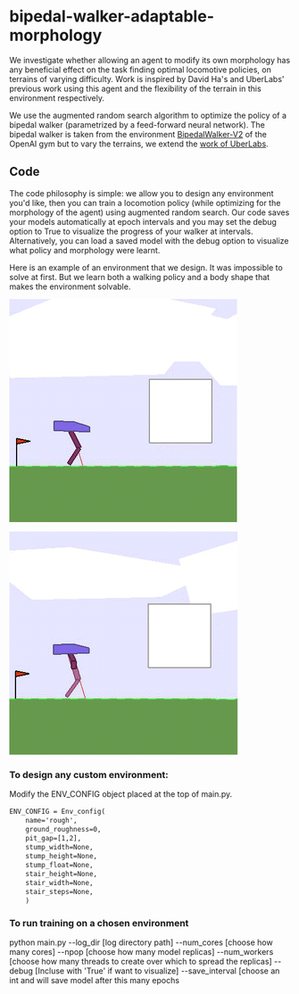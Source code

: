 # bipedal-walker-adaptable-morphology

We investigate whether allowing an agent to modify its own morphology has any beneficial effect on the task finding optimal locomotive policies, on terrains of varying difficulty. Work is inspired by David Ha's and UberLabs' previous work using this agent and the flexibility of the terrain in this environment respectively.

We use the augmented random search algorithm to optimize the policy of a bipedal walker (parametrized by a feed-forward neural network). The bipedal walker is taken from the environment [BipedalWalker-V2](https://gym.openai.com/envs/BipedalWalker-v2) of the OpenAI gym but to vary the terrains, we extend the [work of UberLabs](https://eng.uber.com/poet-open-ended-deep-learning/).

## Code
The code philosophy is simple: we allow you to design any environment you'd like, then you can train a locomotion policy (while optimizing for the morphology of the agent) using augmented random search. Our code saves your models automatically at epoch intervals and you may set the debug option to True to visualize the progress of your walker at intervals. Alternatively, you can load a saved model with the debug option to visualize what policy and morphology were learnt. 

Here is an example of an environment that we design. It was impossible to solve at first. But we learn both a walking policy and a body shape that makes the environment solvable.

![Cool morph adaptation](https://github.com/jaks19/bipedal-walker-adaptable-morphology/blob/master/gifs/gif_fail.gif)

![Cool morph adaptation](https://github.com/jaks19/bipedal-walker-adaptable-morphology/blob/master/gifs/gif_pass.gif)

### To design any custom environment:
Modify the ENV_CONFIG object placed at the top of main.py.

```
ENV_CONFIG = Env_config(
    name='rough',
    ground_roughness=0,
    pit_gap=[1,2],
    stump_width=None,
    stump_height=None,
    stump_float=None,
    stair_height=None,
    stair_width=None,
    stair_steps=None,
    )
```

### To run training on a chosen environment
python main.py 
--log_dir [log directory path] 
--num_cores [choose how many cores] 
--npop [choose how many model replicas] 
--num_workers [choose how many threads to create over which to spread the replicas] 
--debug [Incluse with 'True' if want to visualize] 
--save_interval [choose an int and will save model after this many epochs
